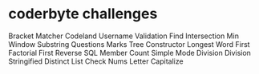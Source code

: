 # coderbyte challenges
Bracket Matcher
Codeland Username Validation
Find Intersection
Min Window Substring
Questions Marks
Tree Constructor
Longest Word
First Factorial
First Reverse
SQL Member Count
Simple Mode
Division
Division Stringified
Distinct List
Check Nums
Letter Capitalize









